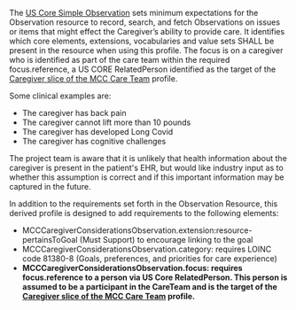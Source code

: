The [US Core Simple Observation](http://hl7.org/fhir/us/core/STU6.1/StructureDefinition-us-core-simple-observation.html) sets minimum expectations for the Observation resource to record, search, and fetch Observations on issues or items that might effect the Caregiver’s ability to provide care. It identifies which core elements, extensions, vocabularies and value sets SHALL be present in the resource when using this profile. 
The focus is on a caregiver who is identified as part of the care team within the required focus.reference, a US CORE RelatedPerson identified as the target of the [Caregiver slice of the MCC Care Team](StructureDefinition-MCCCareTeam.html) profile.

Some clinical examples are:
* The caregiver has back pain
* The caregiver cannot lift more than 10 pounds
* The caregiver has developed Long Covid
* The caregiver has cognitive challenges

The project team is aware that it is unlikely that health information about the caregiver is present in the patient's EHR, but would like industry input as to whether this assumption is correct and if this important information may be captured in the future.

In addition to the requirements set forth in the Observation Resource, this derived profile is designed to add requirements to the following elements:

* MCCCaregiverConsiderationsObservation.extension:resource-pertainsToGoal (Must Support) to encourage linking to the goal
* MCCCaregiverConsiderationsObservation.category: requires LOINC code 81380-8 (Goals, preferences, and priorities for care experience)
* **MCCCaregiverConsiderationsObservation.focus: requires focus.reference to a person via US Core RelatedPerson. This person is assumed to be a participant in the CareTeam and is the target of the [Caregiver slice of the MCC Care Team](StructureDefinition-MCCCareTeam.html) profile.**

